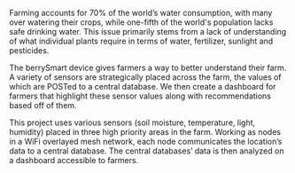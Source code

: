 Farming accounts for 70% of the world’s water consumption, with many over watering their crops, while one-fifth of the world's population lacks safe drinking water. This issue primarily stems from a lack of understanding of what individual plants require in terms of water, fertilizer, sunlight and pesticides. 

The berrySmart device gives farmers a way to better understand their farm. A variety of sensors are strategically placed across the farm, the values of which are POSTed to a central database. We then create a dashboard for farmers that highlight these sensor values along with recommendations based off of them.

This project uses various sensors (soil moisture, temperature, light, humidity) placed in three high priority areas in the farm. Working as nodes in a WiFi overlayed mesh network, each node communicates the location’s data to a central database. The central databases’ data is then analyzed on a dashboard accessible to farmers.
